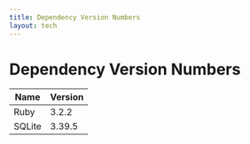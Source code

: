```yaml
---
title: Dependency Version Numbers
layout: tech
---
```


# Dependency Version Numbers

| Name   | Version  |
| ------ | -------- |
| Ruby   | 3.2.2    |
| SQLite | 3.39.5   |